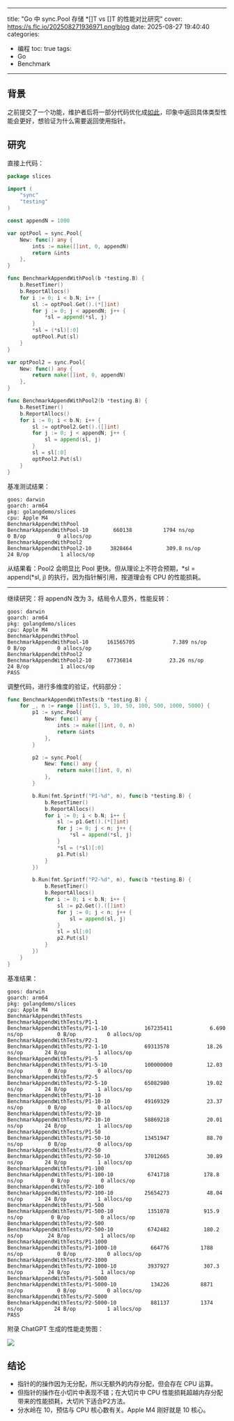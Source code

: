 ----
title: "Go 中 sync.Pool 存储 *[]T vs []T 的性能对比研究"
cover: https://s.flc.io/202508271936971.png!blog
date: 2025-08-27 19:40:40
categories:
- 编程
toc: true
tags:
- Go
- Benchmark
----

## 背景

之前提交了一个功能，维护者后将一部分代码优化成[如此](https://github.com/open-telemetry/opentelemetry-go/blob/3342341f15081be03d23b3e36b9e2c07ffca858a/exporters/stdout/stdouttrace/trace.go#L102-L129)，印象中返回具体类型性能会更好，想验证为什么需要返回使用指针。

## 研究

直接上代码：

```go
package slices

import (
	"sync"
	"testing"
)

const appendN = 1000

var optPool = sync.Pool{
	New: func() any {
		ints := make([]int, 0, appendN)
		return &ints
	},
}

func BenchmarkAppendWithPool(b *testing.B) {
	b.ResetTimer()
	b.ReportAllocs()
	for i := 0; i < b.N; i++ {
		sl := optPool.Get().(*[]int)
		for j := 0; j < appendN; j++ {
			*sl = append(*sl, j)
		}
		*sl = (*sl)[:0]
		optPool.Put(sl)
	}
}

var optPool2 = sync.Pool{
	New: func() any {
		return make([]int, 0, appendN)
	},
}

func BenchmarkAppendWithPool2(b *testing.B) {
	b.ResetTimer()
	b.ReportAllocs()
	for i := 0; i < b.N; i++ {
		sl := optPool2.Get().([]int)
		for j := 0; j < appendN; j++ {
			sl = append(sl, j)
		}
		sl = sl[:0]
		optPool2.Put(sl)
	}
}
```

基准测试结果：

<!-- more -->

```
goos: darwin
goarch: arm64
pkg: golangdemo/slices
cpu: Apple M4
BenchmarkAppendWithPool
BenchmarkAppendWithPool-10     	  660138	      1794 ns/op	       0 B/op	       0 allocs/op
BenchmarkAppendWithPool2
BenchmarkAppendWithPool2-10    	 3828464	       309.8 ns/op	      24 B/op	       1 allocs/op
```

从结果看：Pool2 会明显比 Pool 更快。但从理论上不符合预期，*sl = append(*sl, j) 的执行，因为指针解引用，按道理会有 CPU 的性能损耗。

---

继续研究：将 appendN 改为 3，结局令人意外，性能反转：

```
goos: darwin
goarch: arm64
pkg: golangdemo/slices
cpu: Apple M4
BenchmarkAppendWithPool
BenchmarkAppendWithPool-10     	161565705	         7.389 ns/op	       0 B/op	       0 allocs/op
BenchmarkAppendWithPool2
BenchmarkAppendWithPool2-10    	67736814	        23.26 ns/op	      24 B/op	       1 allocs/op
PASS
```

调整代码，进行多维度的验证，代码部分：

```go
func BenchmarkAppendWithTests(b *testing.B) {
	for _, n := range []int{1, 5, 10, 50, 100, 500, 1000, 5000} {
		p1 := sync.Pool{
			New: func() any {
				ints := make([]int, 0, n)
				return &ints
			},
		}

		p2 := sync.Pool{
			New: func() any {
				return make([]int, 0, n)
			},
		}

		b.Run(fmt.Sprintf("P1-%d", n), func(b *testing.B) {
			b.ResetTimer()
			b.ReportAllocs()
			for i := 0; i < b.N; i++ {
				sl := p1.Get().(*[]int)
				for j := 0; j < n; j++ {
					*sl = append(*sl, j)
				}
				*sl = (*sl)[:0]
				p1.Put(sl)
			}
		})

		b.Run(fmt.Sprintf("P2-%d", n), func(b *testing.B) {
			b.ResetTimer()
			b.ReportAllocs()
			for i := 0; i < b.N; i++ {
				sl := p2.Get().([]int)
				for j := 0; j < n; j++ {
					sl = append(sl, j)
				}
				sl = sl[:0]
				p2.Put(sl)
			}
		})
	}
}
```

基准结果：

```
goos: darwin
goarch: arm64
pkg: golangdemo/slices
cpu: Apple M4
BenchmarkAppendWithTests
BenchmarkAppendWithTests/P1-1
BenchmarkAppendWithTests/P1-1-10         	167235411	         6.690 ns/op	       0 B/op	       0 allocs/op
BenchmarkAppendWithTests/P2-1
BenchmarkAppendWithTests/P2-1-10         	69313578	        18.26 ns/op	      24 B/op	       1 allocs/op
BenchmarkAppendWithTests/P1-5
BenchmarkAppendWithTests/P1-5-10         	100000000	        12.03 ns/op	       0 B/op	       0 allocs/op
BenchmarkAppendWithTests/P2-5
BenchmarkAppendWithTests/P2-5-10         	65082980	        19.02 ns/op	      24 B/op	       1 allocs/op
BenchmarkAppendWithTests/P1-10
BenchmarkAppendWithTests/P1-10-10        	49169329	        23.37 ns/op	       0 B/op	       0 allocs/op
BenchmarkAppendWithTests/P2-10
BenchmarkAppendWithTests/P2-10-10        	58869218	        20.01 ns/op	      24 B/op	       1 allocs/op
BenchmarkAppendWithTests/P1-50
BenchmarkAppendWithTests/P1-50-10        	13451947	        88.70 ns/op	       0 B/op	       0 allocs/op
BenchmarkAppendWithTests/P2-50
BenchmarkAppendWithTests/P2-50-10        	37012665	        30.89 ns/op	      24 B/op	       1 allocs/op
BenchmarkAppendWithTests/P1-100
BenchmarkAppendWithTests/P1-100-10       	 6741718	       178.8 ns/op	       0 B/op	       0 allocs/op
BenchmarkAppendWithTests/P2-100
BenchmarkAppendWithTests/P2-100-10       	25654273	        48.04 ns/op	      24 B/op	       1 allocs/op
BenchmarkAppendWithTests/P1-500
BenchmarkAppendWithTests/P1-500-10       	 1351078	       915.9 ns/op	       0 B/op	       0 allocs/op
BenchmarkAppendWithTests/P2-500
BenchmarkAppendWithTests/P2-500-10       	 6742482	       180.2 ns/op	      24 B/op	       1 allocs/op
BenchmarkAppendWithTests/P1-1000
BenchmarkAppendWithTests/P1-1000-10      	  664776	      1788 ns/op	       0 B/op	       0 allocs/op
BenchmarkAppendWithTests/P2-1000
BenchmarkAppendWithTests/P2-1000-10      	 3937927	       307.3 ns/op	      24 B/op	       1 allocs/op
BenchmarkAppendWithTests/P1-5000
BenchmarkAppendWithTests/P1-5000-10      	  134226	      8871 ns/op	       0 B/op	       0 allocs/op
BenchmarkAppendWithTests/P2-5000
BenchmarkAppendWithTests/P2-5000-10      	  881137	      1374 ns/op	      24 B/op	       1 allocs/op
PASS
```

附录 ChatGPT 生成的性能走势图：

![](https://s.flc.io/202508271936971.png)

## 结论

- 指针的的操作因为无分配，所以无额外的内存分配，但会存在 CPU 运算。
- 但指针的操作在小切片中表现不错；在大切片中 CPU 性能损耗超越内存分配带来的性能损耗，大切片下适合P2方法。
- 分水岭在 10，预估与 CPU 核心数有关。Apple M4 刚好就是 10 核心。